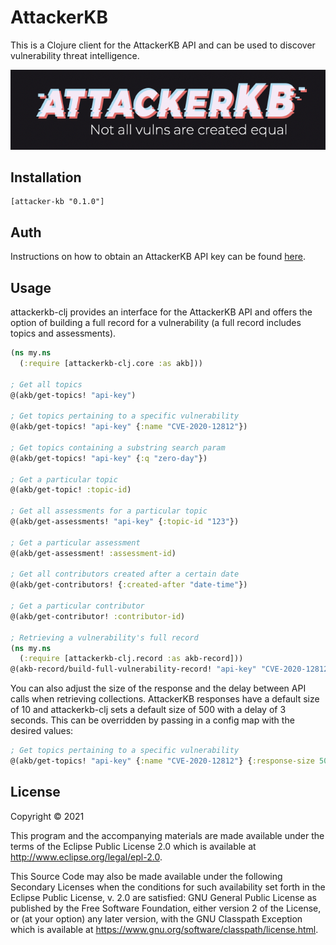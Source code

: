 # AttackerKB
This is a Clojure client for the AttackerKB API and can be used to discover vulnerability threat intelligence.

![AKB](https://github.com/irinarenteria/attackerkb-clj/blob/main/assets/akb.png)

## Installation

```text
[attacker-kb "0.1.0"]
```

## Auth
Instructions on how to obtain an AttackerKB API key can be found [here](https://attackerkb.com/faq#faq_api).

## Usage

attackerkb-clj provides an interface for the AttackerKB API and offers the option of building a full record for a vulnerability (a full record includes topics and assessments).

```clojure
(ns my.ns
  (:require [attackerkb-clj.core :as akb]))

; Get all topics
@(akb/get-topics! "api-key")

; Get topics pertaining to a specific vulnerability
@(akb/get-topics! "api-key" {:name "CVE-2020-12812"})

; Get topics containing a substring search param
@(akb/get-topics! "api-key" {:q "zero-day"})

; Get a particular topic
@(akb/get-topic! :topic-id)

; Get all assessments for a particular topic
@(akb/get-assessments! "api-key" {:topic-id "123"})

; Get a particular assessment
@(akb/get-assessment! :assessment-id)

; Get all contributors created after a certain date
@(akb/get-contributors! {:created-after "date-time"})

; Get a particular contributor
@(akb/get-contributor! :contributor-id)

; Retrieving a vulnerability's full record
(ns my.ns
  (:require [attackerkb-clj.record :as akb-record]))
@(akb-record/build-full-vulnerability-record! "api-key" "CVE-2020-12812")
```

You can also adjust the size of the response and the delay between API calls when retrieving collections. AttackerKB responses have a default size of 10 and attackerkb-clj sets a default size of 500 with a delay of 3 seconds. This can be overridden by passing in a config map with the desired values:

```clojure
; Get topics pertaining to a specific vulnerability
@(akb/get-topics! "api-key" {:name "CVE-2020-12812"} {:response-size 50 :delay-ms 10000})
```

## License

Copyright © 2021

This program and the accompanying materials are made available under the
terms of the Eclipse Public License 2.0 which is available at
http://www.eclipse.org/legal/epl-2.0.

This Source Code may also be made available under the following Secondary
Licenses when the conditions for such availability set forth in the Eclipse
Public License, v. 2.0 are satisfied: GNU General Public License as published by
the Free Software Foundation, either version 2 of the License, or (at your
option) any later version, with the GNU Classpath Exception which is available
at https://www.gnu.org/software/classpath/license.html.
